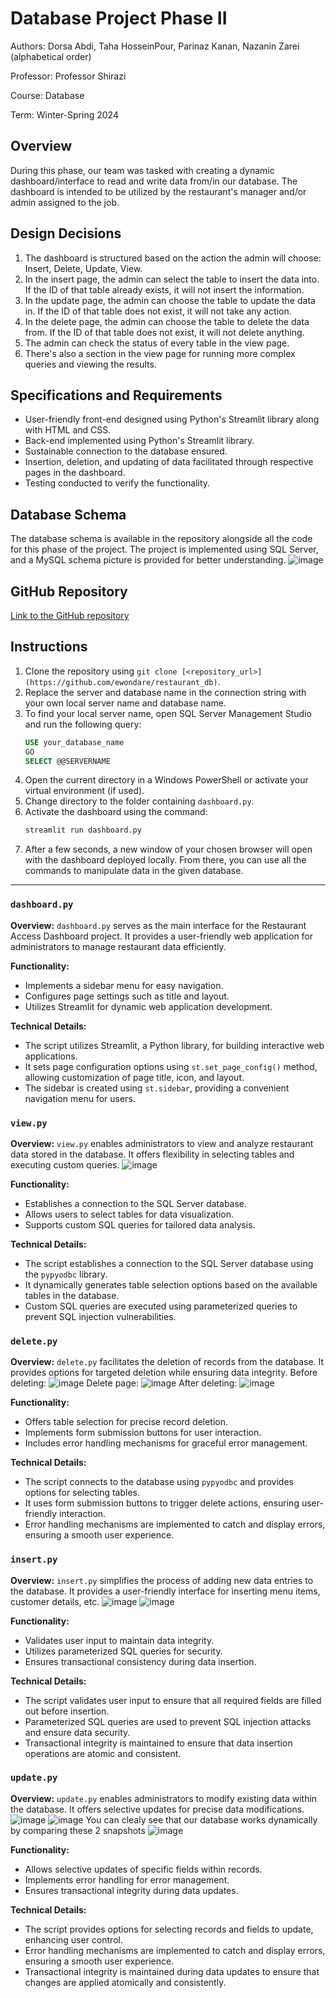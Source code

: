 # Database Project Phase II

Authors: Dorsa Abdi, Taha HosseinPour, Parinaz Kanan, Nazanin Zarei (alphabetical order)

Professor: Professor Shirazi

Course: Database

Term: Winter-Spring 2024

## Overview

During this phase, our team was tasked with creating a dynamic dashboard/interface to read and write data from/in our database. The dashboard is intended to be utilized by the restaurant's manager and/or admin assigned to the job.

## Design Decisions

1. The dashboard is structured based on the action the admin will choose: Insert, Delete, Update, View.
2. In the insert page, the admin can select the table to insert the data into. If the ID of that table already exists, it will not insert the information.
3. In the update page, the admin can choose the table to update the data in. If the ID of that table does not exist, it will not take any action.
4. In the delete page, the admin can choose the table to delete the data from. If the ID of that table does not exist, it will not delete anything.
5. The admin can check the status of every table in the view page.
6. There's also a section in the view page for running more complex queries and viewing the results.

## Specifications and Requirements

- User-friendly front-end designed using Python's Streamlit library along with HTML and CSS.
- Back-end implemented using Python's Streamlit library.
- Sustainable connection to the database ensured.
- Insertion, deletion, and updating of data facilitated through respective pages in the dashboard.
- Testing conducted to verify the functionality.

## Database Schema

The database schema is available in the repository alongside all the code for this phase of the project. The project is implemented using SQL Server, and a MySQL schema picture is provided for better understanding.
![image](https://github.com/ewondare/restaurant_db/assets/52132541/1f174e29-7a07-4250-8dc7-86ac58e9924c)

## GitHub Repository

[Link to the GitHub repository](repository_link_here)

## Instructions

1. Clone the repository using `git clone [<repository_url>](https://github.com/ewondare/restaurant_db)`.
2. Replace the server and database name in the connection string with your own local server name and database name.
3. To find your local server name, open SQL Server Management Studio and run the following query:
   ```sql
   USE your_database_name
   GO
   SELECT @@SERVERNAME
   ```
4. Open the current directory in a Windows PowerShell or activate your virtual environment (if used).
5. Change directory to the folder containing `dashboard.py`.
6. Activate the dashboard using the command:
   ```bash
   streamlit run dashboard.py
   ```
7. After a few seconds, a new window of your chosen browser will open with the dashboard deployed locally. From there, you can use all the commands to manipulate data in the given database.

---

### `dashboard.py`

**Overview:**
`dashboard.py` serves as the main interface for the Restaurant Access Dashboard project. It provides a user-friendly web application for administrators to manage restaurant data efficiently.

**Functionality:**
- Implements a sidebar menu for easy navigation.
- Configures page settings such as title and layout.
- Utilizes Streamlit for dynamic web application development.

**Technical Details:**
- The script utilizes Streamlit, a Python library, for building interactive web applications.
- It sets page configuration options using `st.set_page_config()` method, allowing customization of page title, icon, and layout.
- The sidebar is created using `st.sidebar`, providing a convenient navigation menu for users.

### `view.py`

**Overview:**
`view.py` enables administrators to view and analyze restaurant data stored in the database. It offers flexibility in selecting tables and executing custom queries.
![image](https://github.com/ewondare/restaurant_db/assets/52132541/f2d2d113-54e8-471a-9f30-5417301f3c77)

**Functionality:**
- Establishes a connection to the SQL Server database.
- Allows users to select tables for data visualization.
- Supports custom SQL queries for tailored data analysis.

**Technical Details:**
- The script establishes a connection to the SQL Server database using the `pypyodbc` library.
- It dynamically generates table selection options based on the available tables in the database.
- Custom SQL queries are executed using parameterized queries to prevent SQL injection vulnerabilities.

### `delete.py`

**Overview:**
`delete.py` facilitates the deletion of records from the database. It provides options for targeted deletion while ensuring data integrity.
Before deleting:
![image](https://github.com/ewondare/restaurant_db/assets/52132541/dd649747-36a1-4706-8f99-ed5236c49dfd)
Delete page:
![image](https://github.com/ewondare/restaurant_db/assets/52132541/cdcfca8e-4616-405c-82ba-f8c79d0c01d5)
After deleting:
![image](https://github.com/ewondare/restaurant_db/assets/52132541/6f93dc02-edb5-4157-93c8-232b21b01000)

**Functionality:**
- Offers table selection for precise record deletion.
- Implements form submission buttons for user interaction.
- Includes error handling mechanisms for graceful error management.

**Technical Details:**
- The script connects to the database using `pypyodbc` and provides options for selecting tables.
- It uses form submission buttons to trigger delete actions, ensuring user-friendly interaction.
- Error handling mechanisms are implemented to catch and display errors, ensuring a smooth user experience.

### `insert.py`

**Overview:**
`insert.py` simplifies the process of adding new data entries to the database. It provides a user-friendly interface for inserting menu items, customer details, etc.
![image](https://github.com/ewondare/restaurant_db/assets/52132541/4baa393d-1d1e-4643-b20b-978e49b66548)
![image](https://github.com/ewondare/restaurant_db/assets/52132541/bec5f590-dd54-43d9-902b-28455569825b)


**Functionality:**
- Validates user input to maintain data integrity.
- Utilizes parameterized SQL queries for security.
- Ensures transactional consistency during data insertion.

**Technical Details:**
- The script validates user input to ensure that all required fields are filled out before insertion.
- Parameterized SQL queries are used to prevent SQL injection attacks and ensure data security.
- Transactional integrity is maintained to ensure that data insertion operations are atomic and consistent.

### `update.py`

**Overview:**
`update.py` enables administrators to modify existing data within the database. It offers selective updates for precise data modifications.
![image](https://github.com/ewondare/restaurant_db/assets/52132541/874688a0-9c47-4269-95be-b0101c12abbb)
![image](https://github.com/ewondare/restaurant_db/assets/52132541/febbe921-6404-49cd-8d30-89429ccf9cdd)
You can clealy see that our database works dynamically by comparing these 2 snapshots
![image](https://github.com/ewondare/restaurant_db/assets/52132541/15b57f6e-b08a-41f6-9bcf-17c2080e2591)


**Functionality:**
- Allows selective updates of specific fields within records.
- Implements error handling for error management.
- Ensures transactional integrity during data updates.

**Technical Details:**
- The script provides options for selecting records and fields to update, enhancing user control.
- Error handling mechanisms are implemented to catch and display errors, ensuring a smooth user experience.
- Transactional integrity is maintained during data updates to ensure that changes are applied atomically and consistently.
